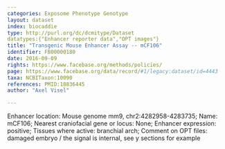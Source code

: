 ```yaml
---
categories: Exposome Phenotype Genotype
layout: dataset  
index: biocaddie  
type: http://purl.org/dc/dcmitype/Dataset  
datatypes:{"Enhancer reporter data","OPT images"}  
title: "Transgenic Mouse Enhancer Assay -- mCF106"  
identifier: FB00000180  
date: 2016-09-09  
rights: https://www.facebase.org/methods/policies/  
page: https://www.facebase.org/data/record/#1/legacy:dataset/id=4443  
taxa: NCBITaxon:10090  
references: PMID:18836445  
author: "Axel Visel"  

---
```

 Enhancer location: Mouse genome mm9, chr2:4282958-4283735; Name: mCF106; Nearest craniofacial gene or locus: None; Enhancer expression: positive; Tissues where active: branchial arch; Comment on OPT files: damaged embryo / the signal is internal, see y sections for example 

